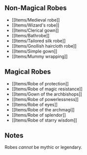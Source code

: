 ## Non-Magical Robes

- [[Items/Medieval robe]]
- [[Items/Wizard's robe]]
- [[Items/Clerical gown]]
- [[Items/Bathrobe]]
- [[Items/Tailored silk robe]]
- [[Items/Gnollish haircloth robe]]
- [[Items/Simple gown]]
- [[Items/Mummy wrapping]]

## Magical Robes

- [[Items/Robe of protection]]
- [[Items/Robe of magic resistance]]
- [[Items/Gown of the archbishops]]
- [[Items/Robe of powerlessness]]
- [[Items/Robe of eyes]]
- [[Items/Robe of the archmagi]]
- [[Items/Robe of splendor]]
- [[Items/Robe of starry wisdom]]

## Notes

Robes *cannot* be mythic or legendary.